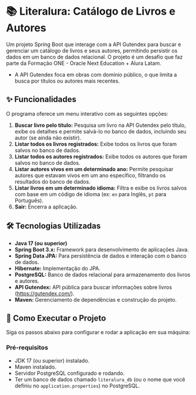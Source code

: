 # 📚 Literalura: Catálogo de Livros e Autores

Um projeto Spring Boot que interage com a API Gutendex para buscar e gerenciar um catálogo de livros e seus autores, permitindo persistir os dados em um banco de dados relacional.
O projeto é um desafio que faz parte da Formação ONE - Oracle Next Education + Alura Latam.
* A API Gutendex foca em obras com domínio público, o que limita a busca por títulos ou autores mais recentes.

## ✨ Funcionalidades

O programa oferece um menu interativo com as seguintes opções:

1.  **Buscar livro pelo título:** Pesquisa um livro na API Gutendex pelo título, exibe os detalhes e permite salvá-lo no banco de dados, incluindo seu autor (se ainda não existir).
2.  **Listar todos os livros registrados:** Exibe todos os livros que foram salvos no banco de dados.
3.  **Listar todos os autores registrados:** Exibe todos os autores que foram salvos no banco de dados.
4.  **Listar autores vivos em um determinado ano:** Permite pesquisar autores que estavam vivos em um ano específico, filtrando os resultados do banco de dados.
5.  **Listar livros em um determinado idioma:** Filtra e exibe os livros salvos com base em um código de idioma (ex: `en` para Inglês, `pt` para Português).
6.  **Sair:** Encerra a aplicação.

## 🛠️ Tecnologias Utilizadas

* **Java 17 (ou superior)**
* **Spring Boot 3.x:** Framework para desenvolvimento de aplicações Java.
* **Spring Data JPA:** Para persistência de dados e interação com o banco de dados.
* **Hibernate:** Implementação do JPA.
* **PostgreSQL:** Banco de dados relacional para armazenamento dos livros e autores.
* **API Gutendex:** API pública para buscar informações sobre livros (https://gutendex.com/).
* **Maven:** Gerenciamento de dependências e construção do projeto.

## 🚀 Como Executar o Projeto

Siga os passos abaixo para configurar e rodar a aplicação em sua máquina:

### Pré-requisitos

* JDK 17 (ou superior) instalado.
* Maven instalado.
* Servidor PostgreSQL configurado e rodando.
* Ter um banco de dados chamado `literalura_db` (ou o nome que você definiu no `application.properties`) no PostgreSQL.


